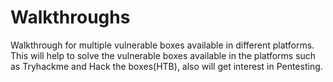 # Walkthroughs
Walkthrough for multiple vulnerable boxes available in different platforms.
This will help to solve the vulnerable boxes available in the platforms such as Tryhackme and  Hack the boxes(HTB), also will get interest in Pentesting.
